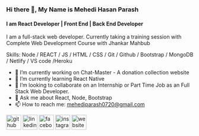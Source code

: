 ### Hi there 👋, My Name is Mehedi Hasan Parash
#### I am React Developer | Front End | Back End Developer
I am a full-stack web developer. Currently taking a training session with Complete Web Development Course with Jhankar Mahbub



Skills: Node / REACT / JS / HTML / CSS / Git / Github / Bootstrap / MongoDB / Netlify / VS code /Heroku

- 🔭 I’m currently working on Chat-Master - A donation collection website 
- 🌱 I’m currently learning React Native 
- 👯 I’m looking to collaborate on  an Internship or Part Time Job as an Full Stack Web Developer. 
- 💬 Ask me about React, Node, Bootstrap 
- 📫 How to reach me: mehediparash0720@gmail.com 


[<img src='https://cdn.jsdelivr.net/npm/simple-icons@3.0.1/icons/github.svg' alt='github' height='40'>](https://github.com/MehediHasanParash)  [<img src='https://cdn.jsdelivr.net/npm/simple-icons@3.0.1/icons/linkedin.svg' alt='linkedin' height='40'>](https://www.linkedin.com/in/https://www.linkedin.com/in/mehedi-hasan-parash//)  [<img src='https://cdn.jsdelivr.net/npm/simple-icons@3.0.1/icons/facebook.svg' alt='facebook' height='40'>](https://www.facebook.com/https://web.facebook.com/profile.php?id=100016267038950)  [<img src='https://cdn.jsdelivr.net/npm/simple-icons@3.0.1/icons/instagram.svg' alt='instagram' height='40'>](https://www.instagram.com/https://www.instagram.com/mehedihasanparash//)  [<img src='https://cdn.jsdelivr.net/npm/simple-icons@3.0.1/icons/icloud.svg' alt='website' height='40'>](https://mehedi-parash.netlify.app/)  
